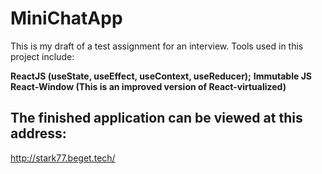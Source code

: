 # MiniChatApp

This is my draft of a test assignment for an interview. Tools used in this project include:

**ReactJS (useState, useEffect, useContext, useReducer);**
**Immutable JS**
**React-Window (This is an improved version of React-virtualized)**

## The finished application can be viewed at this address:

http://stark77.beget.tech/

